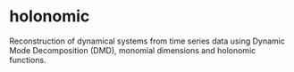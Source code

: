 # holonomic
Reconstruction of dynamical systems from time series data using Dynamic Mode Decomposition (DMD), monomial dimensions and holonomic functions.
